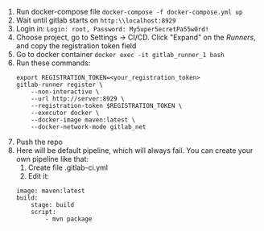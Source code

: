 1. Run docker-compose file
    `docker-compose -f docker-compose.yml up`
2. Wait until gitlab starts on `http:\\localhost:8929`
3. Login in:
    `Login: root, Password: My5uper5ecretPa55w0rd!`
4. Choose project, go to Settings -> CI/CD. Click "Expand" on the *Runners*, and copy the registration token field
5. Go to docker container
    `docker exec -it gitlab_runner_1 bash`
6. Run these commands: 
    ```
    export REGISTRATION_TOKEN=<your_registration_token>
    gitlab-runner register \
        --non-interactive \
        --url http://server:8929 \
        --registration-token $REGISTRATION_TOKEN \
        --executor docker \
        --docker-image maven:latest \
        --docker-network-mode gitlab_net
    ```
7. Push the repo
8. Here will be default pipeline, which will always fail. You can create your own pipeline like that:
   1. Create file .gitlab-ci.yml
   2. Edit it:
    ```
    image: maven:latest
    build:
        stage: build
        script:
            - mvn package
    ```

